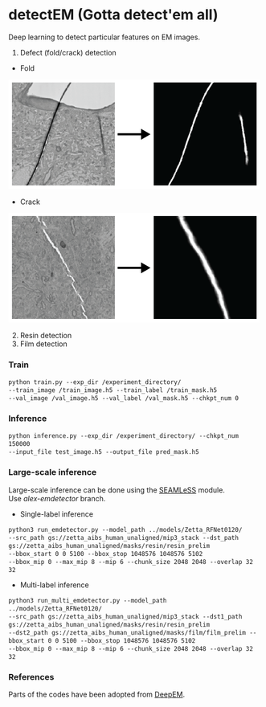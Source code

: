 # detectEM (Gotta detect'em all)

Deep learning to detect particular features on EM images.  
1. Defect (fold/crack) detection 
- Fold  
<img src="figures/repo_fold.png" width="500">

- Crack  
<img src="figures/repo_crack.png" width="500">

2. Resin detection 
3. Film detection


### Train
```
python train.py --exp_dir /experiment_directory/ 
--train_image /train_image.h5 --train_label /train_mask.h5
--val_image /val_image.h5 --val_label /val_mask.h5 --chkpt_num 0
```

### Inference
```
python inference.py --exp_dir /experiment_directory/ --chkpt_num 150000 
--input_file test_image.h5 --output_file pred_mask.h5
```

### Large-scale inference
Large-scale inference can be done using the [SEAMLeSS](https://github.com/seung-lab/SEAMLeSS) module. \
Use *alex-emdetector* branch.

- Single-label inference
```
python3 run_emdetector.py --model_path ../models/Zetta_RFNet0120/   
--src_path gs://zetta_aibs_human_unaligned/mip3_stack --dst_path gs://zetta_aibs_human_unaligned/masks/resin/resin_prelim 
--bbox_start 0 0 5100 --bbox_stop 1048576 1048576 5102 
--bbox_mip 0 --max_mip 8 --mip 6 --chunk_size 2048 2048 --overlap 32 32
```
- Multi-label inference
```
python3 run_multi_emdetector.py --model_path ../models/Zetta_RFNet0120/   
--src_path gs://zetta_aibs_human_unaligned/mip3_stack --dst1_path gs://zetta_aibs_human_unaligned/masks/resin/resin_prelim 
--dst2_path gs://zetta_aibs_human_unaligned/masks/film/film_prelim --bbox_start 0 0 5100 --bbox_stop 1048576 1048576 5102 
--bbox_mip 0 --max_mip 8 --mip 6 --chunk_size 2048 2048 --overlap 32 32
```

### References
Parts of the codes have been adopted from [DeepEM](https://github.com/seung-lab/DeepEM).
